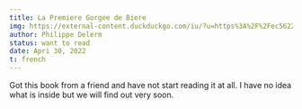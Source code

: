 ```yaml
---
title: La Premiere Gorgee de Biere
img: https://external-content.duckduckgo.com/iu/?u=https%3A%2F%2Fec56229aec51f1baff1d-185c3068e22352c56024573e929788ff.ssl.cf1.rackcdn.com%2Fattachments%2Flarge%2F5%2F2%2F5%2F005076525.jpg&f=1&nofb=1
author: Philippe Delerm
status: want to read
date: Apri 30, 2022
t: french
---
```


Got this book from a friend and have not start reading it at all. I have no idea what is inside but we will find out very soon.